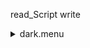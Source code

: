 read_Script write<details><summary>dark.menu</summary><blockquote><pre>read_Script write<details><summary>dark.cbk</summary><blockquote><pre>read_Script write<details><summary>setupDark.rcp</summary><blockquote><pre>rcpname shut	in&#x1F4D5;  shut	in 
The above code block covers:0.00 minutes of camera integration + hardware moves and overhead</pre></blockquote></details>read_Script write&#x1F4D9; <details><summary>dark_01wave_1beam_1sums_16rep_BOTH.rcp</summary><blockquote><pre>rcpname data	rcam	both	656.28	1&#x1F4D9;  data	rcam	both	656.28	1 
rcpname data	rcam	both	656.28	1&#x1F4D9;  data	rcam	both	656.28	1 
rcpname data	rcam	both	656.28	1&#x1F4D9;  data	rcam	both	656.28	1 
rcpname data	rcam	both	656.28	1&#x1F4D9;  data	rcam	both	656.28	1 
rcpname data	rcam	both	656.28	1&#x1F4D9;  data	rcam	both	656.28	1 
rcpname data	rcam	both	656.28	1&#x1F4D9;  data	rcam	both	656.28	1 
rcpname data	rcam	both	656.28	1&#x1F4D9;  data	rcam	both	656.28	1 
rcpname data	rcam	both	656.28	1&#x1F4D9;  data	rcam	both	656.28	1 
rcpname data	rcam	both	656.28	1&#x1F4D9;  data	rcam	both	656.28	1 
rcpname data	rcam	both	656.28	1&#x1F4D9;  data	rcam	both	656.28	1 
rcpname data	rcam	both	656.28	1&#x1F4D9;  data	rcam	both	656.28	1 
rcpname data	rcam	both	656.28	1&#x1F4D9;  data	rcam	both	656.28	1 
rcpname data	rcam	both	656.28	1&#x1F4D9;  data	rcam	both	656.28	1 
rcpname data	rcam	both	656.28	1&#x1F4D9;  data	rcam	both	656.28	1 
rcpname data	rcam	both	656.28	1&#x1F4D9;  data	rcam	both	656.28	1 
rcpname data	rcam	both	656.28	1&#x1F4D9;  data	rcam	both	656.28	1 
The above code block covers:0.17 minutes of camera integration + hardware moves and overhead</pre></blockquote></details>read_Script write&#x1F4D9; <details><summary>dark_01wave_1beam_16sums_1rep_BOTH.rcp</summary><blockquote><pre>rcpname data	rcam	both	656.28	16&#x1F4D9;  data	rcam	both	656.28	16 
The above code block covers:0.09 minutes of camera integration + hardware moves and overhead</pre></blockquote></details>The above code block covers:0.26 minutes of camera integration + hardware moves and overhead</pre></blockquote></details></pre></blockquote></details>